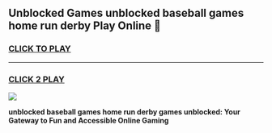 
## Unblocked Games unblocked baseball games home run derby Play Online 👋
<h3>
<a href="https://news.freeplayer.one?title=unblocked_baseball_games_home_run_derby&ref=17F">CLICK TO PLAY</a></h3>
<hr>

<h3>
<a href="https://news.freeplayer.one?title=unblocked_baseball_games_home_run_derby&ref=17F">CLICK 2 PLAY</a>
  
</h3>

<a href="https://news.freeplayer.one?title=unblocked_baseball_games_home_run_derby&ref=17F/"><img src="https://clearcache.store/games.png"></a>


**unblocked baseball games home run derby games unblocked: Your Gateway to Fun and Accessible Online Gaming**
